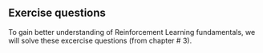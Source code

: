 ## Exercise questions

To gain better understanding of Reinforcement Learning fundamentals, we will solve these excercise questions (from chapter # 3).
